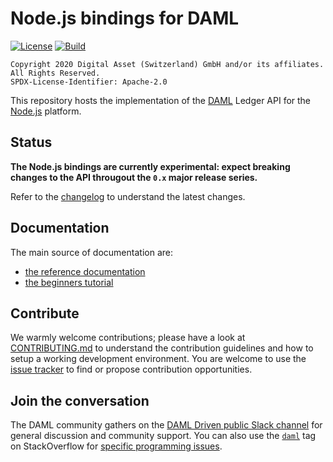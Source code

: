 # Node.js bindings for DAML

[![License](https://img.shields.io/badge/License-Apache%202.0-blue.svg)](https://github.com/digital-asset/daml-js/blob/master/LICENSE.txt)
[![Build](https://dev.azure.com/digitalasset/daml/_apis/build/status/digital-asset.daml-js?branchName=master&label=Build)](https://dev.azure.com/digitalasset/daml/_build/latest?definitionId=13&branchName=master)

```
Copyright 2020 Digital Asset (Switzerland) GmbH and/or its affiliates. All Rights Reserved.
SPDX-License-Identifier: Apache-2.0
```

This repository hosts the implementation of the [DAML](https://daml.com/) Ledger API for the [Node.js](https://nodejs.org/) platform.

## Status

**The Node.js bindings are currently experimental: expect breaking changes to the API througout the `0.x` major release series.**

Refer to the [changelog](./CHANGELOG.md) to understand the latest changes.

## Documentation

The main source of documentation are:

- [the reference documentation](https://digital-asset.github.io/daml-js/)
- [the beginners tutorial](https://github.com/digital-asset/ex-tutorial-nodejs)

## Contribute

We warmly welcome contributions; please have a look at [CONTRIBUTING.md](./CONTRIBUTING.md) to understand the contribution guidelines and how to setup a working development environment. You are welcome to use the [issue tracker](https://github.com/digital-asset/daml-js/issues) to find or propose contribution opportunities.

## Join the conversation

The DAML community gathers on the [DAML Driven public Slack channel](https://damldriven.slack.com/) for general discussion and community support. You can also use the [`daml`](https://stackoverflow.com/questions/tagged/daml) tag on StackOverflow for [specific programming issues](https://stackoverflow.com/help/on-topic).
